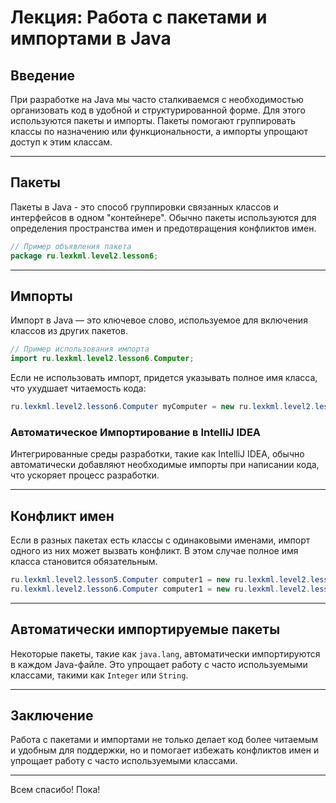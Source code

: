 # Лекция: Работа с пакетами и импортами в Java

## Введение

При разработке на Java мы часто сталкиваемся с необходимостью организовать код в удобной и структурированной форме. Для этого используются пакеты и импорты. Пакеты помогают группировать классы по назначению или функциональности, а импорты упрощают доступ к этим классам.

---

## Пакеты

Пакеты в Java - это способ группировки связанных классов и интерфейсов в одном "контейнере". Обычно пакеты используются для определения пространства имен и предотвращения конфликтов имен.

```java
// Пример объявления пакета
package ru.lexkml.level2.lesson6;
```

---

## Импорты

Импорт в Java — это ключевое слово, используемое для включения классов из других пакетов.

```java
// Пример использования импорта
import ru.lexkml.level2.lesson6.Computer;
```

Если не использовать импорт, придется указывать полное имя класса, что ухудшает читаемость кода:

```java
ru.lexkml.level2.lesson6.Computer myComputer = new ru.lexkml.level2.lesson6.Computer();
```

### Автоматическое Импортирование в IntelliJ IDEA

Интегрированные среды разработки, такие как IntelliJ IDEA, обычно автоматически добавляют необходимые импорты при написании кода, что ускоряет процесс разработки.

---

## Конфликт имен

Если в разных пакетах есть классы с одинаковыми именами, импорт одного из них может вызвать конфликт. В этом случае полное имя класса становится обязательным.

```java
ru.lexkml.level2.lesson5.Computer computer1 = new ru.lexkml.level2.lesson5.Computer();
ru.lexkml.level2.lesson6.Computer computer1 = new ru.lexkml.level2.lesson6.Computer();
```

---

## Автоматически импортируемые пакеты

Некоторые пакеты, такие как `java.lang`, автоматически импортируются в каждом Java-файле. Это упрощает работу с часто используемыми классами, такими как `Integer` или `String`.

---

## Заключение

Работа с пакетами и импортами не только делает код более читаемым и удобным для поддержки, но и помогает избежать конфликтов имен и упрощает работу с часто используемыми классами.

---

Всем спасибо! Пока!
